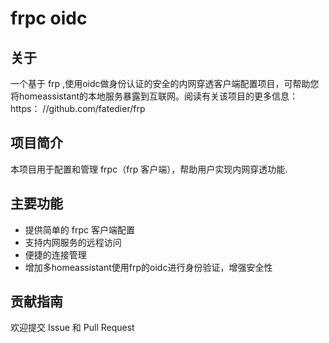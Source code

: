 # frpc oidc
## 关于
一个基于 frp ,使用oidc做身份认证的安全的内网穿透客户端配置项目，可帮助您将homeassistant的本地服务暴露到互联网。阅读有关该项目的更多信息： https： //github.com/fatedier/frp

## 项目简介
本项目用于配置和管理 frpc（frp 客户端），帮助用户实现内网穿透功能.

## 主要功能
- 提供简单的 frpc 客户端配置
- 支持内网服务的远程访问
- 便捷的连接管理
- 增加多homeassistant使用frp的oidc进行身份验证，增强安全性


## 贡献指南
欢迎提交 Issue 和 Pull Request
